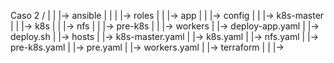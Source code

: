 Caso 2 /
 |
 |
 |-> ansible
 |   |
 |   |-> roles
 |   |   |-> app
 |   |   |-> config
 |   |   |-> k8s-master
 |   |   |-> k8s
 |   |   |-> nfs
 |   |   |-> pre-k8s
 |   |   |-> workers
 |   |-> deploy-app.yaml 
 |   |-> deploy.sh
 |   |-> hosts
 |   |-> k8s-master.yaml
 |   |-> k8s.yaml
 |   |-> nfs.yaml
 |   |-> pre-k8s.yaml
 |   |-> pre.yaml
 |   |-> workers.yaml
 |
 |-> terraform
     |
     |
     |->
